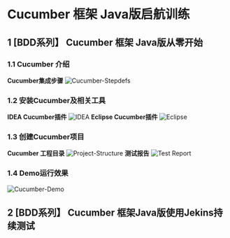 # Cucumber 框架 Java版启航训练
## 1 [BDD系列】 Cucumber 框架 Java版从零开始
### 1.1  Cucumber 介绍
**Cucumber集成步骤**
![Cucumber-Stepdefs](https://devopstools.cn/images/cucumber-stepdef.png)
### 1.2 安装Cucumber及相关工具
**IDEA Cucumber插件**
![IDEA](https://devopstools.cn/images/cucumber-idea-plugin.png)
**Eclipse Cucumber插件**
![Eclipse](https://devopstools.cn/images/cucumber-eclipse-plugin.png)
### 1.3 创建Cucumber项目
**Cucumber 工程目录**
![Project-Structure](https://devopstools.cn/images/cucumber-starter-project-stru.png)
**测试报告**
![Test Report](https://devopstools.cn/images/cucumber-starter-htmlreport.png)
### 1.4 Demo运行效果
![Cucumber-Demo](https://devopstools.cn/images/cucumber-start-demo.gif)
## 2 [BDD系列】 Cucumber 框架Java版使用Jekins持续测试
